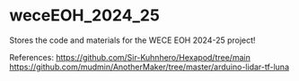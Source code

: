 # weceEOH_2024_25
Stores the code and materials for the WECE EOH 2024-25 project!

References:
https://github.com/Sir-Kuhnhero/Hexapod/tree/main
https://github.com/mudmin/AnotherMaker/tree/master/arduino-lidar-tf-luna
